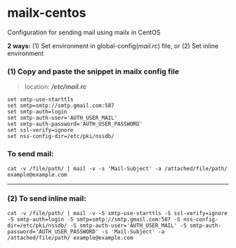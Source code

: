 # mailx-centos
Configuration for sending mail using mailx in CentOS

**2 ways:** (1) Set environment in global-config(*mail.rc*) file, or (2) Set inline environment 

### (1) Copy and paste the snippet in mailx config file 
> location: ***/etc/mail.rc***

```
set smtp-use-starttls
set smtp=smtp://smtp.gmail.com:587
set smtp-auth=login
set smtp-auth-user='AUTH_USER_MAIL'
set smtp-auth-password='AUTH_USER_PASSWORD'
set ssl-verify=ignore
set nss-config-dir=/etc/pki/nssdb/
```

### To send mail:

```
cat -v /file/path/ | mail -v -s 'Mail-Subject' -a /attached/file/path/ example@example.com
```

---
### (2) To send inline mail:

```
cat -v /file/path/ | mail -v -S smtp-use-starttls -S ssl-verify=ignore -S smtp-auth=login -S smtp=smtp://smtp.gmail.com:587 -S nss-config-dir=/etc/pki/nssdb/ -S smtp-auth-user='AUTH_USER_MAIL' -S smtp-auth-password='AUTH_USER_PASSWORD' -s 'Mail-Subject' -a /attached/file/path/ example@example.com
```
